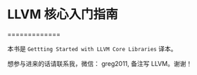 # LLVM 核心入门指南
=============

本书是 `Gettting Started with LLVM Core Libraries` 译本。


想参与进来的话请联系我，微信： greg2011, 备注写 LLVM。谢谢！